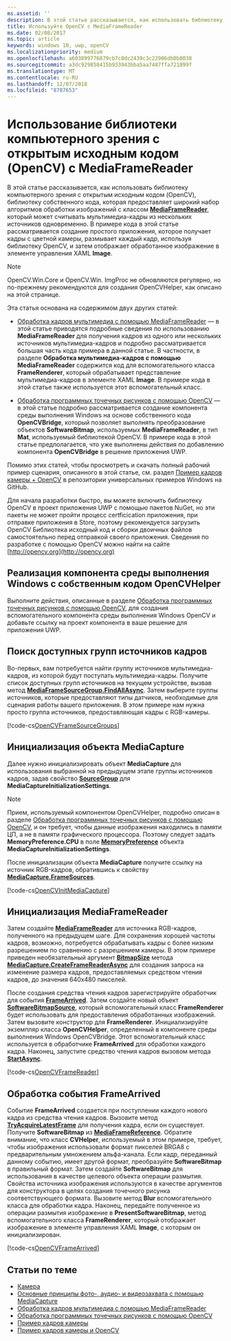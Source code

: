```yaml
---
ms.assetid: ''
description: В этой статье рассказывается, как использовать библиотеку компьютерного зрения с открытым исходным кодом (OpenCV) с классом MediaFrameReader.
title: Используйте OpenCV с MediaFrameReader
ms.date: 02/08/2017
ms.topic: article
keywords: windows 10, uwp, openCV
ms.localizationpriority: medium
ms.openlocfilehash: a603899776879cb7c8dc2439c3c22906db0b8038
ms.sourcegitcommit: a3dc929858415b933943bba5aa7487ffa721899f
ms.translationtype: MT
ms.contentlocale: ru-RU
ms.lasthandoff: 12/07/2018
ms.locfileid: "8787653"
---
```

# <a name="use-the-open-source-computer-vision-library-opencv-with-mediaframereader"></a>Использование библиотеки компьютерного зрения с открытым исходным кодом (OpenCV) с MediaFrameReader

В этой статье рассказывается, как использовать библиотеку компьютерного зрения с открытым исходным кодом (OpenCV), библиотеку собственного кода, которая предоставляет широкий набор алгоритмов обработки изображений с классом [**MediaFrameReader**](https://msdn.microsoft.com/library/windows/apps/Windows.Media.Capture.Frames.MediaFrameReader), который может считывать мультимедиа-кадры из нескольких источников одновременно. В примере кода в этой статье рассматривается создание простого приложения, которое получает кадры с цветной камеры, размывает каждый кадр, используя библиотеку OpenCV, и затем отображает обработанное изображение в элементе управления XAML **Image**. 

>[!NOTE]
>OpenCV.Win.Core и OpenCV.Win. ImgProc не обновляются регулярно, но по-прежнему рекомендуются для создания OpenCVHelper, как описано на этой странице.

Эта статья основана на содержимом двух других статей:

* [Обработка кадров мультимедиа с помощью MediaFrameReader](process-media-frames-with-mediaframereader.md) — в этой статье приводятся подробные сведения по использованию **MediaFrameReader** для получения кадров из одного или нескольких источников мультимедиа-кадров и подробно рассматривается большая часть кода примера в данной статье. В частности, в разделе **Обработка мультимедиа-кадров с помощью MediaFrameReader** содержится код для вспомогательного класса **FrameRenderer**, который обрабатывает представление мультимедиа-кадров в элементе XAML **Image**. В примере кода в этой статье также используется этот вспомогательный класс.

* [Обработка программных точечных рисунков с помощью OpenCV](process-software-bitmaps-with-opencv.md) — в этой статье подробно рассматривается создание компонента среды выполнения Windows на основе собственного кода **OpenCVBridge**, который позволяет выполнять преобразование объектов **SoftwareBitmap**, используемых **MediaFrameReader**, в тип **Mat**, используемый библиотекой OpenCV. В примере кода в этой статье предполагается, что уже выполнены действия по добавлению компонента **OpenCVBridge** в решение приложения UWP.

Помимо этих статей, чтобы просмотреть и скачать полный рабочий пример сценария, описанного в этой статье, см. раздел [Пример кадров камеры + OpenCV](https://go.microsoft.com/fwlink/?linkid=854003) в репозитории универсальных примеров Windows на GitHub.

Для начала разработки быстро, вы можете включить библиотеку OpenCV в проект приложения UWP с помощью пакетов NuGet, но эти пакеты не может пройти процесс certficication приложения, при отправке приложения в Store, поэтому рекомендуется загрузить OpenCV Библиотека исходный код и сборки двоичных файлов самостоятельно перед отправкой своего приложения. Сведения по разработке с помощью OpenCV можно найти на сайте [http://opencv.org](http://opencv.org)


## <a name="implement-the-opencvhelper-native-windows-runtime-component"></a>Реализация компонента среды выполнения Windows с собственным кодом OpenCVHelper
Выполните действия, описанные в разделе [Обработка программных точечных рисунков с помощью OpenCV](process-software-bitmaps-with-opencv.md), для создания вспомогательного компонента среды выполнения Windows OpenCV и добавьте ссылку на проект компонента в ваше решение для приложения UWP.

## <a name="find-available-frame-source-groups"></a>Поиск доступных групп источников кадров
Во-первых, вам потребуется найти группу источников мультимедиа-кадров, из которой будут поступать мультимедиа-кадры. Получите список доступных групп источников на текущем устройстве, вызвав метод **[MediaFrameSourceGroup.FindAllAsync](https://docs.microsoft.com/uwp/api/windows.media.capture.frames.mediaframesourcegroup.FindAllAsync)**. Затем выберите группы источников, которые предоставляют типы датчиков, необходимые для сценария работы вашего приложения. В этом примере нам нужна просто группа источников, предоставляющая кадры с RGB-камеры.

[!code-cs[OpenCVFrameSourceGroups](./code/Frames_Win10/Frames_Win10/MainPage.OpenCV.xaml.cs#SnippetOpenCVFrameSourceGroups)]

## <a name="initialize-the-mediacapture-object"></a>Инициализация объекта MediaCapture
Далее нужно инициализировать объект **MediaCapture** для использования выбранной на предыдущем этапе группы источников кадров, задав свойство **[SourceGroup](https://docs.microsoft.com/uwp/api/windows.media.capture.mediacaptureinitializationsettings.SourceGroup)** для **MediaCaptureInitializationSettings**.

> [!NOTE] 
> Прием, используемый компонентом OpenCVHelper, подробно описан в разделе [Обработка программных точечных рисунков с помощью OpenCV](process-software-bitmaps-with-opencv.md), и он требует, чтобы данные изображения находились в памяти ЦП, а не в памяти графического процессора. Поэтому следует задать **MemoryPreference.CPU** в поле **[MemoryPreference](https://docs.microsoft.com/uwp/api/windows.media.capture.mediacaptureinitializationsettings.MemoryPreference)** объекта **MediaCaptureInitializationSettings**.

После инициализации объекта **MediaCapture** получите ссылку на источник RGB-кадров, обратившись к свойству **[MediaCapture.FrameSources](https://docs.microsoft.com/uwp/api/windows.media.capture.mediacapture.FrameSources)**.

[!code-cs[OpenCVInitMediaCapture](./code/Frames_Win10/Frames_Win10/MainPage.OpenCV.xaml.cs#SnippetOpenCVInitMediaCapture)]

## <a name="initialize-the-mediaframereader"></a>Инициализация MediaFrameReader
Затем создайте [**MediaFrameReader**](https://msdn.microsoft.com/library/windows/apps/Windows.Media.Capture.Frames.MediaFrameReader) для источника RGB-кадров, полученного на предыдущем шаге. Для сохранения хорошей частоты кадров, возможно, потребуется обрабатывать кадры с более низким разрешением по сравнению с разрешением камеры. В этом примере приведен необязательный аргумент **[BitmapSize](https://docs.microsoft.com/uwp/api/windows.graphics.imaging.bitmapsize)** метода **[MediaCapture.CreateFrameReaderAsync](https://docs.microsoft.com/uwp/api/windows.media.capture.mediacapture.createframereaderasync)** для создания запроса на изменение размера кадров, предоставляемых средством чтения кадров, до значения 640x480 пикселей.

После создания средства чтения кадров зарегистрируйте обработчик для события **[FrameArrived](https://docs.microsoft.com/uwp/api/windows.media.capture.frames.mediaframereader.FrameArrived)**. Затем создайте новый объект **[SoftwareBitmapSource](https://docs.microsoft.com/uwp/api/windows.ui.xaml.media.imaging.softwarebitmapsource)**, который вспомогательный класс **FrameRenderer** будет использовать для предоставления обработанных изображений. Затем вызовите конструктор для **FrameRenderer**. Инициализируйте экземпляр класса **OpenCVHelper**, определенный в компоненте среды выполнения Windows OpenCVBridge. Этот вспомогательный класс используется в обработчике **FrameArrived** для обработки каждого кадра. Наконец, запустите средство чтения кадров вызовом метода **[StartAsync](https://docs.microsoft.com/uwp/api/windows.media.capture.frames.mediaframereader.StartAsync)**.

[!code-cs[OpenCVFrameReader](./code/Frames_Win10/Frames_Win10/MainPage.OpenCV.xaml.cs#SnippetOpenCVFrameReader)]


## <a name="handle-the-framearrived-event"></a>Обработка события FrameArrived
Событие **FrameArrived** создается при поступлении каждого нового кадра из средства чтения кадров. Вызовите метод **[TryAcquireLatestFrame](https://docs.microsoft.com/uwp/api/windows.media.capture.frames.mediaframereader.TryAcquireLatestFrame)** для получения кадра, если он существует. Получите **SoftwareBitmap** из **[MediaFrameReference](https://docs.microsoft.com/uwp/api/windows.media.capture.frames.mediaframereference)**. Обратите внимание, что класс **CVHelper**, используемый в этом примере, требует, чтобы изображения использовали формат пикселей BRGA8 с предварительным умножением альфа-канала. Если кадр, переданный данному событию, имеет другой формат, преобразуйте **SoftwareBitmap** в правильный формат. Затем создайте **SoftwareBitmap** для использования в качестве целевого объекта операции размытия. Свойства источника изображения используются в качестве аргументов для конструктора в целях создания точечного рисунка соответствующего формата. Вызовите метод **Blur** вспомогательного класса для обработки кадра. Наконец, передайте полученное из операции размытия изображение в **PresentSoftwareBitmap**, метод вспомогательного класса **FrameRenderer**, который отображает изображение в элементе управления XAML **Image**, с которым он инициализирован.

[!code-cs[OpenCVFrameArrived](./code/Frames_Win10/Frames_Win10/MainPage.OpenCV.xaml.cs#SnippetOpenCVFrameArrived)]

## <a name="related-topics"></a>Статьи по теме

* [Камера](camera.md)
* [Основные принципы фото-, аудио- и видеозахвата с помощью MediaCapture](basic-photo-video-and-audio-capture-with-MediaCapture.md)
* [Обработка кадров мультимедиа с помощью MediaFrameReader](process-media-frames-with-mediaframereader.md)
* [Обработка программных точечных рисунков с помощью OpenCV](process-software-bitmaps-with-opencv.md)
* [Пример кадров камеры](http://go.microsoft.com/fwlink/?LinkId=823230)
* [Пример кадров камеры и OpenCV](https://go.microsoft.com/fwlink/?linkid=854003)
 

 




